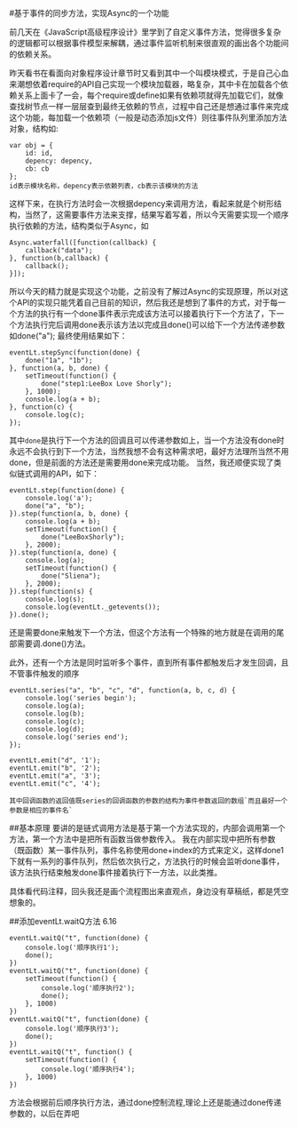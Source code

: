 #基于事件的同步方法，实现Async的一个功能

前几天在《JavaScript高级程序设计》里学到了自定义事件方法，觉得很多复杂的逻辑都可以根据事件模型来解耦，通过事件监听机制来很直观的画出各个功能间的依赖关系。 

昨天看书在看面向对象程序设计章节时又看到其中一个叫模块模式，于是自己心血来潮想依着require的API自己实现一个模块加载器，略复杂，其中卡在加载各个依赖关系上面卡了一会，每个require或define如果有依赖项就得先加载它们，就像查找树节点一样一层层查到最终无依赖的节点，过程中自己还是想通过事件来完成这个功能，每加载一个依赖项（一般是动态添加js文件）则往事件队列里添加方法对象，结构如:
```
var obj = {
	id: id,
	depency: depency,
	cb: cb
};
id表示模块名称，depency表示依赖列表，cb表示该模块的方法
```
这样下来，在执行方法时会一次根据depency来调用方法，看起来就是个树形结构，当然了，这需要事件方法来支撑，结果写着写着，所以今天需要实现一个顺序执行依赖的方法，结构类似于Async，如
```
Async.waterfall([function(callback) {
    callback("data");
}, function(b,callback) {
	callback();
}]);
```
所以今天的精力就是实现这个功能，之前没有了解过Async的实现原理，所以对这个API的实现只能凭着自己目前的知识，然后我还是想到了事件的方式，对于每一个方法的执行有一个done事件表示完成该方法可以接着执行下一个方法了，下一个方法执行完后调用done表示该方法以完成且done()可以给下一个方法传递参数如done("a");
最终使用结果如下：
```
eventLt.stepSync(function(done) {
	done("1a", "1b");
}, function(a, b, done) {
	setTimeout(function() {
		done("step1:LeeBox Love Shorly");
	}, 1000);
	console.log(a + b);
}, function(c) {
	console.log(c);
});
```
其中`done`是执行下一个方法的回调且可以传递参数如上，当一个方法没有done时永远不会执行到下一个方法，当然我想不会有这种需求吧，最好方法理所当然不用done，但是前面的方法还是需要用done来完成功能。
当然，我还顺便实现了类似链式调用的API，如下：
```
eventLt.step(function(done) {
	console.log('a');
	done("a", "b");
}).step(function(a, b, done) {
	console.log(a + b);
	setTimeout(function() {
		done("LeeBoxShorly");
	}, 2000);
}).step(function(a, done) {
	console.log(a);
	setTimeout(function() {
		done("Sliena");
	}, 2000);
}).step(function(s) {
	console.log(s);
	console.log(eventLt._getevents());
}).done();
```
还是需要done来触发下一个方法，但这个方法有一个特殊的地方就是在调用的尾部需要调.done()方法。

此外，还有一个方法是同时监听多个事件，直到所有事件都触发后才发生回调，且不管事件触发的顺序
```
eventLt.series("a", "b", "c", "d", function(a, b, c, d) {
	console.log('series begin');
	console.log(a);
	console.log(b);
	console.log(c);
	console.log(d);
	console.log('series end');
});

eventLt.emit("d", '1');
eventLt.emit("b", '2');
eventLt.emit("a", '3');
eventLt.emit("c", '4');

其中回调函数的返回值既series的回调函数的参数的结构为事件参数返回的数组`而且最好一个参数是相应的事件名`
```

##基本原理
要讲的是链式调用方法是基于第一个方法实现的，内部会调用第一个方法，第一个方法中是把所有函数当做参数传入。
我在内部实现中把所有参数（既函数）某一事件队列，事件名称使用done+index的方式来定义，这样done1下就有一系列的事件队列，然后依次执行之，方法执行的时候会监听done事件，该方法执行结束触发done事件接着执行下一方法，以此类推。

具体看代码注释，回头我还是画个流程图出来直观点，身边没有草稿纸，都是凭空想象的。

##添加eventLt.waitQ方法 6.16
```
eventLt.waitQ("t", function(done) {
	console.log('顺序执行1');
	done();
})
eventLt.waitQ("t", function(done) {
	setTimeout(function() {
		console.log('顺序执行2');
		done();
	}, 1000)
})
eventLt.waitQ("t", function(done) {
	console.log('顺序执行3');
	done();
})
eventLt.waitQ("t", function() {
	setTimeout(function() {
		console.log('顺序执行4');
	}, 1000)
})
```
方法会根据前后顺序执行方法，通过done控制流程,理论上还是能通过done传递参数的，以后在弄吧
